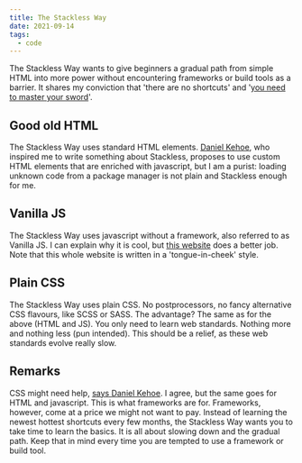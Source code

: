 ```yaml
---
title: The Stackless Way
date: 2021-09-14
tags:
  - code
---
```


The Stackless Way wants to give beginners a gradual path from simple HTML into more power without encountering frameworks or build tools as a barrier. It shares my conviction that 'there are no shortcuts' and '[you need to master your sword](/blog/code-warriors)'.

## Good old HTML

The Stackless Way uses standard HTML elements. [Daniel Kehoe](https://tutorials.yax.com/articles/the-yax-way/2.html), who inspired me to write something about Stackless, proposes to use custom HTML elements that are enriched with javascript, but I am a purist: loading unknown code from a package manager is not plain and Stackless enough for me.

## Vanilla JS

The Stackless Way uses javascript without a framework, also referred to as Vanilla JS. I can explain why it is cool, but [this website](http://vanilla-js.com/) does a better job. Note that this whole website is written in a 'tongue-in-cheek' style.

## Plain CSS

The Stackless Way uses plain CSS. No postprocessors, no fancy alternative CSS flavours, like SCSS or SASS. The advantage? The same as for the above (HTML and JS). You only need to learn web standards. Nothing more and nothing less (pun intended). This should be a relief, as these web standards evolve really slow.

## Remarks

CSS might need help, [says Daniel Kehoe](https://tutorials.yax.com/articles/the-yax-way/2.html). I agree, but the same goes for HTML and javascript. This is what frameworks are for. Frameworks, however, come at a price we might not want to pay. Instead of learning the newest hottest shortcuts every few months, the Stackless Way wants you to take time to learn the basics. It is all about slowing down and the gradual path. Keep that in mind every time you are tempted to use a framework or build tool.
